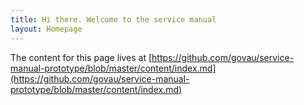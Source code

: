 ```yaml
---
title: Hi there. Welcome to the service manual
layout: Homepage
---
```


The content for this page lives at [https://github.com/govau/service-manual-prototype/blob/master/content/index.md](https://github.com/govau/service-manual-prototype/blob/master/content/index.md)
